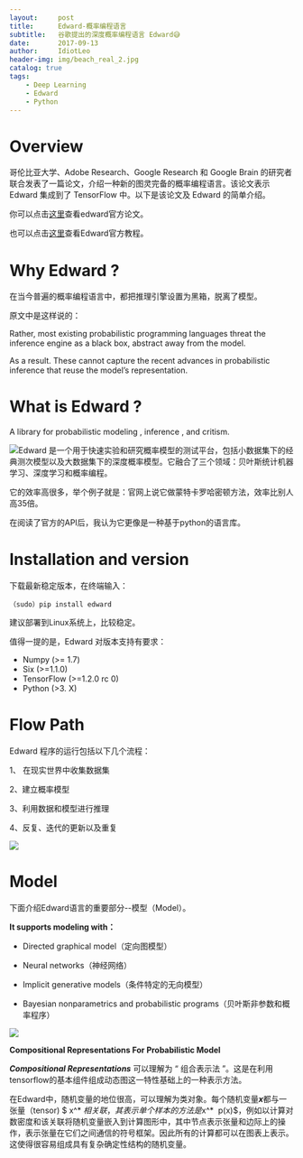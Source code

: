 ```yaml
---
layout:     post
title:      Edward-概率编程语言
subtitle:   谷歌提出的深度概率编程语言 Edward😅
date:       2017-09-13
author:     IdiotLeo
header-img: img/beach_real_2.jpg
catalog: true
tags:
    - Deep Learning
    - Edward
    - Python
---
```


# Overview

哥伦比亚大学、Adobe Research、Google Research 和 Google Brain 的研究者联合发表了一篇论文，介绍一种新的图灵完备的概率编程语言。该论文表示 Edward 集成到了 TensorFlow 中。以下是该论文及 Edward 的简单介绍。

你可以点击[这里](https://arxiv.org/pdf/1701.03757v1.pdf)查看edward官方论文。

也可以点击[这里](http://edwardlib.org/)查看Edward官方教程。

# Why Edward ?

在当今普遍的概率编程语言中，都把推理引擎设置为黑箱，脱离了模型。

原文中是这样说的：

Rather, most existing probabilistic programming languages threat the inference engine as a black box, abstract away from the model.

As a result. These cannot capture the recent advances in probabilistic inference that reuse the model’s representation.

# What is Edward ?

A library for probabilistic modeling , inference , and critism.

![](http://ow7qvf5zp.bkt.clouddn.com/1.jpg)Edward 是一个用于快速实验和研究概率模型的测试平台，包括小数据集下的经典测次模型以及大数据集下的深度概率模型。它融合了三个领域：贝叶斯统计机器学习、深度学习和概率编程。

它的效率高很多，举个例子就是：官网上说它做蒙特卡罗哈密顿方法，效率比别人高35倍。

在阅读了官方的API后，我认为它更像是一种基于python的语言库。

# Installation and version

下载最新稳定版本，在终端输入：

`（sudo）pip install edward `

建议部署到Linux系统上，比较稳定。

值得一提的是，Edward 对版本支持有要求：

- Numpy (>= 1.7)
- Six (>=1.1.0)
- TensorFlow (>=1.2.0 rc 0)
- Python (>3.  X)

# Flow Path

Edward 程序的运行包括以下几个流程：

1、 在现实世界中收集数据集

2、建立概率模型

3、利用数据和模型进行推理

4、反复、迭代的更新以及重复

![](http://ow7qvf5zp.bkt.clouddn.com/2.jpg)

# Model

下面介绍Edward语言的重要部分--模型（Model）。

**It supports modeling with：**

- Directed graphical model（定向图模型）

- Neural networks（神经网络）

- Implicit generative models（条件特定的无向模型）

- Bayesian nonparametrics and probabilistic programs（贝叶斯非参数和概率程序）

![](http://ow7qvf5zp.bkt.clouddn.com/3.jpg)

**Compositional Representations For Probabilistic Model**

***Compositional Representations*** 可以理解为 “ 组合表示法 ”。这是在利用tensorflow的基本组件组成动态图这一特性基础上的一种表示方法。

在Edward中，随机变量的地位很高，可以理解为类对象。每个随机变量***x***都与一张量（tensor) $ x^* $相关联，其表示单个样本的方法是$x^* $~$p(x)$，例如以计算对数密度和该关联将随机变量嵌入到计算图形中，其中节点表示张量和边际上的操作，表示张量在它们之间通信的符号框架。因此所有的计算都可以在图表上表示。这使得很容易组成具有复杂确定性结构的随机变量。
